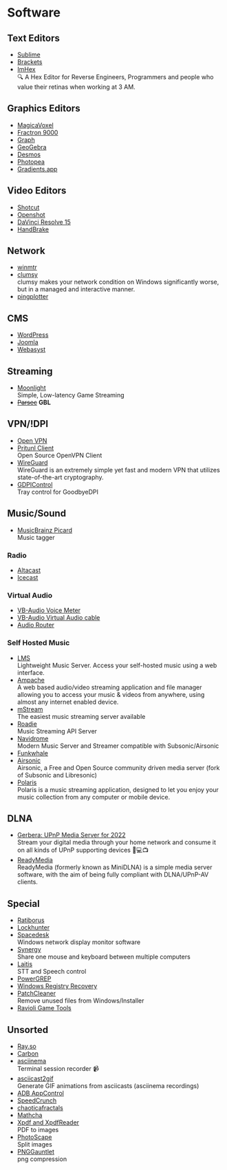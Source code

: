# Software

## Text Editors

* [Sublime](https://www.sublimetext.com/)
* [Brackets](http://brackets.io/)
* [ImHex](https://github.com/WerWolv/ImHex)  
 🔍 A Hex Editor for Reverse Engineers, Programmers and people who value their retinas when working at 3 AM.

## Graphics Editors

* [MagicaVoxel](https://ephtracy.github.io/)
* [Fractron 9000](http://fractron9000.sourceforge.net/index.html)
* [Graph](https://www.padowan.dk/download/)
* [GeoGebra](https://www.geogebra.org/?lang=en)
* [Desmos](https://www.desmos.com/calculator)
* [Photopea](https://www.photopea.com/)
* [Gradients.app](https://gradients.app/)

## Video Editors

* [Shotcut](https://shotcut.org/)
* [Openshot](https://openshot.org/)
* [DaVinci Resolve 15](https://www.blackmagicdesign.com/products/davinciresolve)
* [HandBrake](https://handbrake.fr/)

## Network

* [winmtr](http://winmtr.net/)
* [clumsy](https://jagt.github.io/clumsy/index.html)  
clumsy makes your network condition on Windows significantly worse, but in a managed and interactive manner.
* [pingplotter](https://www.pingplotter.com/)

## CMS

* [WordPress](https://wordpress.com/)
* [Joomla](https://www.joomla.org/)
* [Webasyst](https://www.webasyst.com/)

## Streaming

* [Moonlight](https://moonlight-stream.com/)  
Simple, Low-latency Game Streaming
* ~~[Parsec](https://parsecgaming.com/)~~ **GBL**

## VPN/!DPI
* [Open VPN](https://openvpn.net/community-downloads/)
* [Pritunl Client](https://client.pritunl.com/#install)  
Open Source OpenVPN Client
* [WireGuard](https://www.wireguard.com/)  
WireGuard is an extremely simple yet fast and modern VPN that utilizes state-of-the-art cryptography.
* [GDPIControl](https://github.com/Virenbar/GDPIControl)  
Tray control for GoodbyeDPI

## Music/Sound

* [MusicBrainz Picard](https://picard.musicbrainz.org/)  
Music tagger

### Radio

* [Altacast](http://www.altacast.com/)
* [Icecast](http://icecast.org/)

### Virtual Audio

* [VB-Audio Voice Meter](http://www.vb-audio.com/Voicemeeter/index.htm)
* [VB-Audio Virtual Audio cable](http://vb-audio.pagesperso-orange.fr/Cable/index.htm)
* [Audio Router](https://github.com/audiorouterdev/audio-router)

### Self Hosted Music

* [LMS](https://github.com/epoupon/lms)  
Lightweight Music Server. Access your self-hosted music using a web interface.
* [Ampache](https://github.com/ampache/ampache)  
A web based audio/video streaming application and file manager allowing you to access your music & videos from anywhere, using almost any internet enabled device.
* [mStream](https://github.com/IrosTheBeggar/mStream)  
The easiest music streaming server available
* [Roadie](https://github.com/sphildreth/roadie)  
Music Streaming API Server
* [Navidrome](https://github.com/navidrome/navidrome)  
Modern Music Server and Streamer compatible with Subsonic/Airsonic
* [Funkwhale](https://funkwhale.audio/)
* [Airsonic](https://airsonic.github.io/)  
Airsonic, a Free and Open Source community driven media server (fork of Subsonic and Libresonic)
* [Polaris](https://github.com/agersant/polaris/)  
Polaris is a music streaming application, designed to let you enjoy your music collection from any computer or mobile device.

## DLNA

* [Gerbera: UPnP Media Server for 2022](https://github.com/gerbera/gerbera)  
Stream your digital media through your home network and consume it on all kinds of UPnP supporting devices 📱💻📺
* [ReadyMedia](https://sourceforge.net/projects/minidlna/)  
ReadyMedia (formerly known as MiniDLNA) is a simple media server software, with the aim of being fully compliant with DLNA/UPnP-AV clients.

## Special

* [Ratiborus](http://forum.ru-board.com/topic.cgi?forum=2&topic=5734&start=4400)
* [Lockhunter](https://lockhunter.com/)
* [Spacedesk](https://www.spacedesk.net/download/)  
Windows network display monitor software
* [Synergy](https://symless.com/synergy)  
Share one mouse and keyboard between multiple computers
* [Laitis](https://laitis.ru/)  
STT and Speech control
* [PowerGREP](https://www.powergrep.com/)
* [Windows Registry Recovery](http://www.mitec.cz/wrr.html)
* [PatchCleaner](https://sourceforge.net/projects/patchcleaner/)  
Remove unused files from Windows/Installer
* [Ravioli Game Tools](https://www.scampers.org/steve/sms/other.htm#ravioli)

## Unsorted

* [Ray.so](https://ray.so/)
* [Carbon](https://carbon.now.sh/)
* [asciinema](https://github.com/asciinema/asciinema)  
Terminal session recorder 📹
* [asciicast2gif](https://github.com/asciinema/asciicast2gif)  
Generate GIF animations from asciicasts (asciinema recordings)
* [ADB AppControl](https://adbappcontrol.com/ru/)
* [SpeedCrunch](https://speedcrunch.org/index.html)
* [chaoticafractals](https://chaoticafractals.com/)
* [Mathcha](https://www.mathcha.io/editor)
* [Xpdf and XpdfReader](http://www.xpdfreader.com/download.html)  
PDF to images
* [PhotoScape](http://www.photoscape.org/ps/main/index.php)  
Split images
* [PNGGauntlet](https://pnggauntlet.com/)  
png compression
